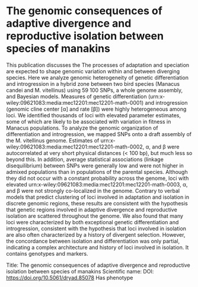 # The genomic consequences of adaptive divergence and reproductive isolation between species of manakins

This publication discusses the The processes of adaptation and speciation are expected to shape genomic variation within and between diverging species. Here we analyze genomic heterogeneity of genetic differentiation and introgression in a hybrid zone between two bird species (Manacus candei and M. vitellinus) using 59 100 SNPs, a whole genome assembly, and Bayesian models. Measures of genetic differentiation (urn:x-wiley:09621083:media:mec12201:mec12201-math-0001) and introgression (genomic cline center [α] and rate [β]) were highly heterogeneous among loci. We identified thousands of loci with elevated parameter estimates, some of which are likely to be associated with variation in fitness in Manacus populations. To analyze the genomic organization of differentiation and introgression, we mapped SNPs onto a draft assembly of the M. vitellinus genome. Estimates of urn:x-wiley:09621083:media:mec12201:mec12201-math-0002, α, and β were autocorrelated at very short physical distances (< 100 bp), but much less so beyond this. In addition, average statistical associations (linkage disequilibrium) between SNPs were generally low and were not higher in admixed populations than in populations of the parental species. Although they did not occur with a constant probability across the genome, loci with elevated urn:x-wiley:09621083:media:mec12201:mec12201-math-0003, α, and β were not strongly co-localized in the genome. Contrary to verbal models that predict clustering of loci involved in adaptation and isolation in discrete genomic regions, these results are consistent with the hypothesis that genetic regions involved in adaptive divergence and reproductive isolation are scattered throughout the genome. We also found that many loci were characterized by both exceptional genetic differentiation and introgression, consistent with the hypothesis that loci involved in isolation are also often characterized by a history of divergent selection. However, the concordance between isolation and differentiation was only partial, indicating a complex architecture and history of loci involved in isolation.
It contains  genotypes and  markers.

Title: The genomic consequences of adaptive divergence and reproductive isolation between species of manakins
Scientific name: 
DOI: https://doi.org/10.5061/dryad.85078
Has phenotype 

